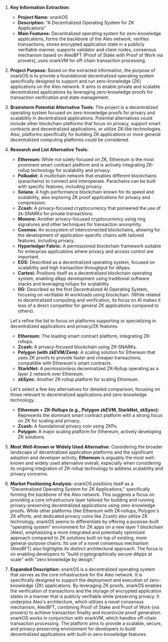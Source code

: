 1.  **Key Information Extraction:**
    *   **Project Name:** snarkOS
    *   **Description:** "A Decentralized Operating System for ZK Applications"
    *   **Main Features:** Decentralized operating system for zero-knowledge applications, forms the backbone of the Aleo network, verifies transactions, stores encrypted application state in a publicly verifiable manner, supports validator and client nodes, consensus mechanism based on AleoBFT (Proof of Stake with Proof of Work via provers), uses snarkVM for off-chain transaction processing.

2.  **Project Purpose:**
    Based on the extracted information, the purpose of snarkOS is to provide a foundational decentralized operating system specifically designed to support and run zero-knowledge (ZK) applications on the Aleo network. It aims to enable private and scalable decentralized applications by leveraging zero-knowledge proofs for transaction verification and state management.

3.  **Brainstorm Potential Alternative Tools:**
    The project is a decentralized operating system focused on zero-knowledge proofs for privacy and scalability in decentralized applications. Potential alternatives could include other blockchain platforms that focus on privacy, support smart contracts and decentralized applications, or utilize ZK-like technologies. Also, platforms specifically for building ZK applications or more general decentralized computing platforms could be considered.

4.  **Research and List Alternative Tools:**

    *   **Ethereum:** While not solely focused on ZK, Ethereum is the most prominent smart contract platform and is actively integrating ZK-rollup technology for scalability and privacy.
    *   **Polkadot:** A multichain network that enables different blockchains (parachains) to connect and interoperate. Parachains can be built with specific features, including privacy.
    *   **Solana:** A high-performance blockchain known for its speed and scalability, also exploring ZK proof applications for privacy and compression.
    *   **Zcash:** A privacy-focused cryptocurrency that pioneered the use of zk-SNARKs for private transactions.
    *   **Monero:** Another privacy-focused cryptocurrency using ring signatures and other techniques for transaction anonymity.
    *   **Cosmos:** An ecosystem of interconnected blockchains, allowing for the development of application-specific chains with tailored features, including privacy.
    *   **Hyperledger Fabric:** A permissioned blockchain framework suitable for enterprise applications where privacy and access control are important.
    *   **EOS:** Described as a decentralized operating system, focused on scalability and high transaction throughput for dApps.
    *   **Cartesi:** Positions itself as a decentralized blockchain operating system, enabling dApp development using traditional software stacks and leveraging rollups for scalability.
    *   **0G:** Described as the first Decentralized AI Operating System, focusing on verifiable AI workloads using blockchain. (While related to decentralized computing and verification, its focus on AI makes it less of a direct competitor for general ZK applications compared to others).

    Let's refine the list to focus on platforms supporting or specializing in decentralized applications and privacy/ZK features.

    *   **Ethereum:** The leading smart contract platform, integrating ZK-rollups.
    *   **Zcash:** A privacy-focused blockchain using ZK-SNARKs.
    *   **Polygon (with zkEVM/Zero):** A scaling solution for Ethereum that uses ZK proofs to provide faster and cheaper transactions, compatible with Ethereum's smart contracts.
    *   **StarkNet:** A permissionless decentralized ZK-Rollup operating as a layer 2 network over Ethereum.
    *   **zkSync:** Another ZK-rollup platform for scaling Ethereum.

    Let's select a few key alternatives for detailed comparison, focusing on those relevant to decentralized applications and zero-knowledge technology.

    *   **Ethereum + ZK-Rollups (e.g., Polygon zkEVM, StarkNet, zkSync):** Represents the dominant smart contract platform with a strong focus on ZK for scaling and privacy.
    *   **Zcash:** A foundational privacy coin using ZKPs.
    *   **Polygon:** A major scaling platform for Ethereum, actively developing ZK solutions.

5.  **Most Well-Known or Widely Used Alternative:**
    Considering the broader landscape of decentralized application platforms and the significant adoption and developer activity, **Ethereum** is arguably the most well-known and widely used alternative overall, especially when considering its ongoing integration of ZK-rollup technology to address scalability and privacy concerns.

6.  **Market Positioning Analysis:**
    snarkOS positions itself as a "Decentralized Operating System for ZK Applications," specifically forming the backbone of the Aleo network. This suggests a focus on providing a core infrastructure layer tailored for building and running privacy-preserving decentralized applications using zero-knowledge proofs. While other platforms (like Ethereum with ZK-rollups, Polygon's ZK efforts, and dedicated privacy coins like Zcash) also utilize ZK technology, snarkOS seems to differentiate by offering a purpose-built "operating system" environment for ZK apps on a new layer 1 blockchain (Aleo), emphasizing a more integrated and potentially optimized approach compared to ZK solutions built on top of existing, more general-purpose chains. Its use of a novel consensus mechanism (AleoBFT) also highlights its distinct architectural approach. The focus is on enabling developers to "build cryptographically secure dApps at scale" with "zero knowledge by design."

7.  **Expanded Description:**
    snarkOS is a decentralized operating system that serves as the core infrastructure for the Aleo network. It is specifically designed to support the deployment and execution of zero-knowledge (ZK) applications. By leveraging ZK proofs, snarkOS enables the verification of transactions and the storage of encrypted application states in a manner that is publicly verifiable while preserving privacy. It underpins Aleo's architecture, which utilizes a novel consensus mechanism, AleoBFT, combining Proof of Stake and Proof of Work (via provers) to achieve transaction finality and incentivize proof generation. snarkOS works in conjunction with snarkVM, which handles off-chain transaction processing. The platform aims to provide a scalable, secure, and privacy-preserving environment for developers to build decentralized applications with built-in zero-knowledge features.